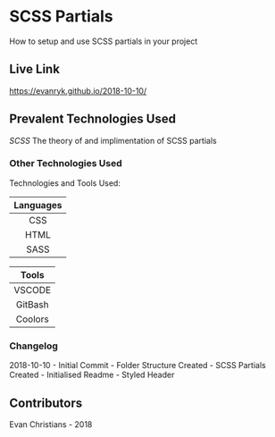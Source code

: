 # SCSS Partials

How to setup and use SCSS partials in your project

## Live Link

https://evanryk.github.io/2018-10-10/

## Prevalent Technologies Used

*SCSS*
The theory of and implimentation of SCSS partials

### Other Technologies Used

Technologies and Tools Used:

|**Languages**|
|:-----------:|
| CSS         |
| HTML        |
| SASS        |

|**Tools**|
|:-----------:|
| VSCODE      |
| GitBash     |
| Coolors     |

### Changelog

2018-10-10 - Initial Commit
        - Folder Structure Created
        - SCSS Partials Created
        - Initialised Readme
        - Styled Header


## Contributors

Evan Christians - 2018
